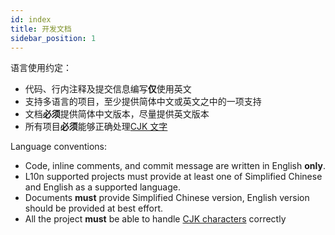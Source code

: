 ```yaml
---
id: index
title: 开发文档
sidebar_position: 1
---
```


语言使用约定：
- 代码、行内注释及提交信息编写**仅**使用英文
- 支持多语言的项目，至少提供简体中文或英文之中的一项支持
- 文档**必须**提供简体中文版本，尽量提供英文版本
- 所有项目**必须**能够正确处理[CJK 文字][1]

Language conventions: 
- Code, inline comments, and commit message are written in English **only**. 
- L10n supported projects must provide at least one of Simplified Chinese and English as a supported language.
- Documents **must** provide Simplified Chinese version, English version should be provided at best effort.
- All the project **must** be able to handle [CJK characters][1] correctly

[1]: https://en.wikipedia.org/wiki/CJK_characters